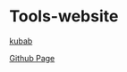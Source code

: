 ﻿# Tools-website

[kubab](https://tools-website.kubab.xyz)

[Github Page](https://kubaplay07.github.io/Tools-website)
